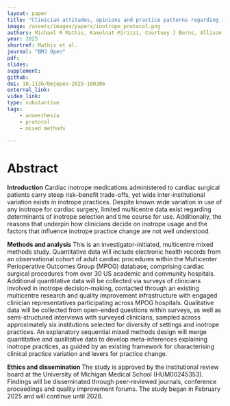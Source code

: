 ```yaml
---
layout: paper
title: "Clinician attitudes, opinions and practice patterns regarding inotrope use for cardiac surgery in the USA: a multicentre mixed methods study protocol"
image: /assets/images/papers/inotrope_protocol.png
authors: Michael R Mathis, Kamolnat Mirizzi, Courtney J Burns, Allison M Janda, Graciela Mentz, Keith D Aaronson, Zhenke Wu, Donald S Likosky, Francis D Pagani, Sachin Kheterpal, Kamrouz Ghadimi, Milisa Manojlovich, Timothy Guetterman
year: 2025
shortref: Mathis et al.
journal: "BMJ Open"
pdf:
slides:
supplement:
github:
doi: 10.1136/bmjopen-2025-100306
external_link: 
video_link: 
type: substantive
tags:
    - anaesthesia
    - protocol
    - mixed methods
 
---
```


# Abstract

**Introduction** Cardiac inotrope medications administered to cardiac surgical patients carry steep risk–benefit trade-offs, yet wide inter-institutional variation exists in inotrope practices. Despite known wide variation in use of any inotrope for cardiac surgery, limited multicentre data exist regarding determinants of inotrope selection and time course for use. Additionally, the reasons that underpin how clinicians decide on inotrope usage and the factors that influence inotrope practice change are not well understood.

**Methods and analysis** This is an investigator-initiated, multicentre mixed methods study. Quantitative data will include electronic health records from an observational cohort of adult cardiac procedures within the Multicenter Perioperative Outcomes Group (MPOG) database, comprising cardiac surgical procedures from over 30 US academic and community hospitals. Additional quantitative data will be collected via surveys of clinicians involved in inotrope decision-making, contacted through an existing multicentre research and quality improvement infrastructure with engaged clinician representatives participating across MPOG hospitals. Qualitative data will be collected from open-ended questions within surveys, as well as semi-structured interviews with surveyed clinicians, sampled across approximately six institutions selected for diversity of settings and inotrope practices. An explanatory sequential mixed methods design will merge quantitative and qualitative data to develop meta-inferences explaining inotrope practices, as guided by an existing framework for characterising clinical practice variation and levers for practice change.

**Ethics and dissemination** The study is approved by the institutional review board at the University of Michigan Medical School (HUM00245353). Findings will be disseminated through peer-reviewed journals, conference proceedings and quality improvement forums. The study began in February 2025 and will continue until 2028.